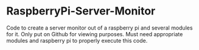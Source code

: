# RaspberryPi-Server-Monitor
Code to create a server monitor out of a raspberry pi and several modules for it.
Only put on Github for viewing purposes. Must need appropriate modules and raspberry pi to properly execute this code. 
